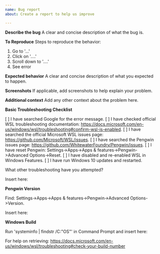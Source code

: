 ```yaml
---
name: Bug report
about: Create a report to help us improve

---
```


**Describe the bug**
A clear and concise description of what the bug is.

**To Reproduce**
Steps to reproduce the behavior:
1. Go to '...'
2. Click on '....'
3. Scroll down to '....'
4. See error

**Expected behavior**
A clear and concise description of what you expected to happen.

**Screenshots**
If applicable, add screenshots to help explain your problem.

**Additional context**
Add any other context about the problem here.

**Basic Troubleshooting Checklist**

[ ] I have searched Google for the error message.
[ ] I have checked official WSL troubleshooting documentation: https://docs.microsoft.com/en-us/windows/wsl/troubleshooting#confirm-wsl-is-enabled.
[ ] I have searched the official Microsoft WSL issues page: https://github.com/Microsoft/WSL/issues.
[ ] I have searched the Pengwin issues page: https://github.com/WhitewaterFoundry/Pengwin/issues.
[ ] I have reset Pengwin: Settings->Apps->Apps & features->Pengwin->Advanced Options->Reset. 
[ ] I have disabled and re-enabled WSL in Windows Features.
[ ] I have run Windows 10 updates and restarted.

What other troubleshooting have you attempted?

Insert here:

**Pengwin Version**

Find: Settings->Apps->Apps & features->Pengwin->Advanced Options->Version.

Insert here:

**Windows Build**

Run 'systeminfo | findstr /C:"OS"' in Command Prompt and insert here:

For help on retrieving: https://docs.microsoft.com/en-us/windows/wsl/troubleshooting#check-your-build-number
